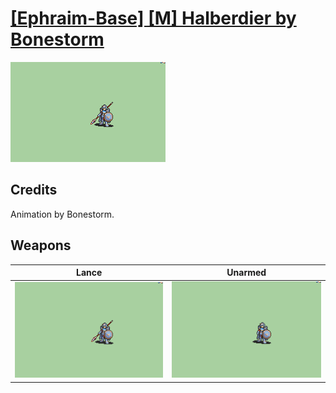 # [\[Ephraim-Base\] \[M\] Halberdier by Bonestorm](./)

<img src="./2.%20Lance/Lance_000.png" alt="[Ephraim-Base] [M] Halberdier by Bonestorm standing" />

## Credits

Animation by Bonestorm.

## Weapons


|Lance |Unarmed |
|  :---: | :---: |
| <img alt="Lance animation" src="./2.%20Lance/Lance.gif" /> | <img alt="Unarmed animation" src="./8.%20Unarmed/Unarmed.gif" /> |
